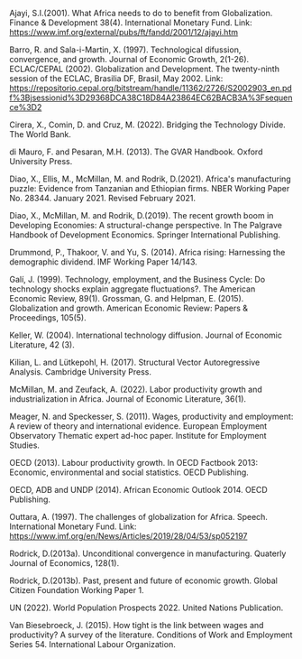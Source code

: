 Ajayi, S.I.(2001). What Africa needs to do to benefit from Globalization. Finance & Development 38(4).  International Monetary Fund. Link: https://www.imf.org/external/pubs/ft/fandd/2001/12/ajayi.htm   

Barro, R. and Sala-i-Martin, X. (1997). Technological difussion, convergence, and growth. Journal of Economic Growth,  2(1-26).
ECLAC/CEPAL (2002).  Globalization and Development.  The twenty-ninth session of the ECLAC, Brasilia DF, Brasil, May 2002.  Link: 
https://repositorio.cepal.org/bitstream/handle/11362/2726/S2002903_en.pdf%3Bjsessionid%3D29368DCA38C18D84A23864EC62BACB3A%3Fsequence%3D2

Cirera, X., Comin, D. and Cruz, M. (2022).  Bridging the Technology Divide. The World Bank.

di Mauro, F. and Pesaran, M.H. (2013). The GVAR Handbook. Oxford University Press.

Diao, X., Ellis, M., McMillan, M. and Rodrik, D.(2021). Africa's manufacturing puzzle: Evidence from Tanzanian and Ethiopian firms. NBER Working Paper No. 28344. January 2021. Revised February 2021. 

Diao, X., McMillan, M. and Rodrik, D.(2019). The recent growth boom in Developing Economies: A structural-change perspective.  In The Palgrave Handbook of Development Economics. Springer International Publishing.

Drummond, P., Thakoor, V. and Yu, S. (2014). Africa rising: Harnessing the demographic dividend.  IMF Working Paper 14/143.

Galí, J. (1999).  Technology, employment, and the Business Cycle: Do technology shocks explain aggregate fluctuations?. The American Economic Review, 89(1).
Grossman, G. and Helpman, E. (2015). Globalization and growth.  American Economic Review: Papers & Proceedings, 105(5).

Keller, W. (2004). International technology diffusion. Journal of Economic Literature, 42 (3).

Kilian, L. and Lütkepohl, H. (2017). Structural Vector Autoregressive Analysis. Cambridge University Press.

McMillan, M. and Zeufack, A. (2022). Labor productivity growth and industrialization in Africa. Journal of Economic Literature, 36(1).

Meager, N. and Speckesser, S. (2011). Wages, productivity and employment: A review of theory and international evidence. European Employment Observatory Thematic expert ad-hoc paper.  Institute for Employment Studies.

OECD (2013). Labour productivity growth.  In OECD Factbook 2013: Economic, environmental and social statistics. OECD Publishing.

OECD, ADB and UNDP (2014). African Economic Outlook 2014. OECD Publishing.

Outtara, A. (1997). The challenges of globalization for Africa. Speech. International Monetary Fund. 
Link: https://www.imf.org/en/News/Articles/2019/28/04/53/sp052197

Rodrick, D.(2013a). Unconditional convergence in manufacturing. Quaterly Journal of Economics, 128(1). 

Rodrick, D.(2013b). Past, present and future of economic growth. Global Citizen Foundation Working Paper 1. 

UN (2022). World Population Prospects 2022. United Nations Publication.

Van Biesebroeck, J. (2015). How tight is the link between wages and productivity? A survey of the literature. Conditions of Work and Employment Series 54. International Labour Organization.




